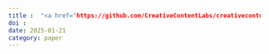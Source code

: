 ```yaml
---
title :  "<a href="https://github.com/CreativeContentLabs/creativecontentlabs.github.io/blob/develop/assets/papers/ICEIC2025_Banknote%20Fitness%20Judgment%20System%20Using%20MemSeg%20Based%20on%20K-Means%20Memory%20Update.pdf" download>Banknote Fitness Judgment System Using MemSeg Based on K-Means Memory Update, ICEIC 2025, 202501</a>"
doi : 
date: 2025-01-21
category: paper
---
```

